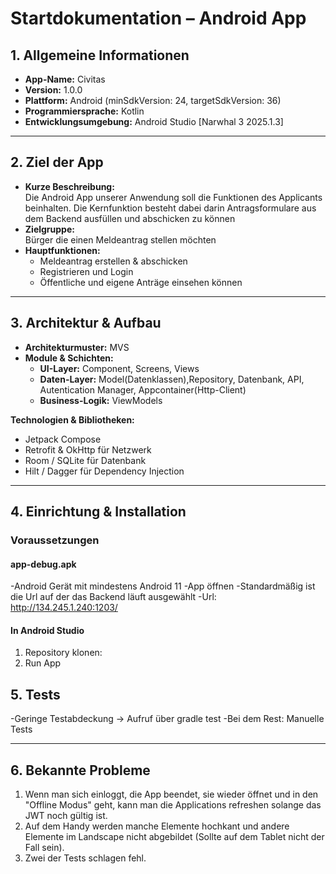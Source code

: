 # Startdokumentation – Android App

## 1. Allgemeine Informationen
- **App-Name:** Civitas  
- **Version:** 1.0.0  
- **Plattform:** Android (minSdkVersion: 24, targetSdkVersion: 36)  
- **Programmiersprache:** Kotlin  
- **Entwicklungsumgebung:** Android Studio [Narwhal 3 2025.1.3]    

---

## 2. Ziel der App
- **Kurze Beschreibung:**  
  Die Android App unserer Anwendung soll die Funktionen des Applicants beinhalten. Die Kernfunktion besteht dabei darin Antragsformulare aus dem 
  Backend ausfüllen und abschicken zu können 
- **Zielgruppe:**  
  Bürger die einen Meldeantrag stellen möchten
- **Hauptfunktionen:**  
  - Meldeantrag erstellen & abschicken
  - Registrieren und Login
  - Öffentliche und eigene Anträge einsehen können 

---

## 3. Architektur & Aufbau
- **Architekturmuster:** MVS 
- **Module & Schichten:**  
  - **UI-Layer:** Component, Screens, Views 
  - **Daten-Layer:** Model(Datenklassen),Repository, Datenbank, API, Autentication Manager, Appcontainer(Http-Client)
  - **Business-Logik:** ViewModels

**Technologien & Bibliotheken:**  
- Jetpack Compose 
- Retrofit & OkHttp für Netzwerk  
- Room / SQLite für Datenbank  
- Hilt / Dagger für Dependency Injection  

---

## 4. Einrichtung & Installation
### Voraussetzungen
#### app-debug.apk
-Android Gerät mit mindestens Android 11
-App öffnen
-Standardmäßig ist die Url auf der das Backend läuft ausgewählt
-Url: http://134.245.1.240:1203/

#### In Android Studio
1. Repository klonen:  
2. Run App

## 5. Tests
-Geringe Testabdeckung -> Aufruf über gradle test
-Bei dem Rest: Manuelle Tests

---

## 6. Bekannte Probleme
1. Wenn man sich einloggt, die App beendet, sie wieder öffnet und in den "Offline Modus" geht, kann man die Applications refreshen solange das JWT noch gültig ist.
2. Auf dem Handy werden manche Elemente hochkant und andere Elemente im Landscape nicht abgebildet (Sollte auf dem Tablet nicht der Fall sein).
3. Zwei der Tests schlagen fehl.
